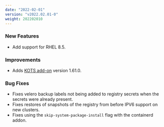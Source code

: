 ```yaml
---
date: "2022-02-01"
version: "v2022.02.01-0"
weight: 202202010
---
```


### <span class="label label-green">New Features</span>
- Add support for RHEL 8.5.

### <span class="label label-blue">Improvements</span>
- Adds [KOTS add-on](/docs/add-ons/kotsadm) version 1.61.0.

### <span class="label label-orange">Bug Fixes</span>
- Fixes velero backup labels not being added to registry secrets when the secrets were already present.
- Fixes restores of snapshots of the registry from before IPV6 support on new clusters.
- Fixes using the `skip-system-package-install` flag with the containerd addon.
